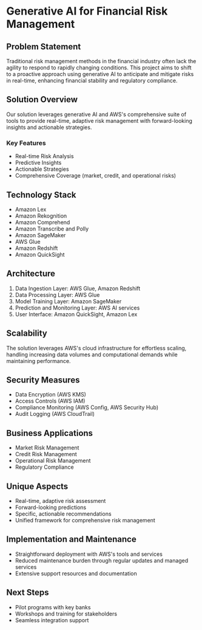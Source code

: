 # Generative AI for Financial Risk Management

## Problem Statement
Traditional risk management methods in the financial industry often lack the agility to respond to rapidly changing conditions. This project aims to shift to a proactive approach using generative AI to anticipate and mitigate risks in real-time, enhancing financial stability and regulatory compliance.

## Solution Overview
Our solution leverages generative AI and AWS's comprehensive suite of tools to provide real-time, adaptive risk management with forward-looking insights and actionable strategies.

### Key Features
- Real-time Risk Analysis
- Predictive Insights
- Actionable Strategies
- Comprehensive Coverage (market, credit, and operational risks)

## Technology Stack
- Amazon Lex
- Amazon Rekognition
- Amazon Comprehend
- Amazon Transcribe and Polly
- Amazon SageMaker
- AWS Glue
- Amazon Redshift
- Amazon QuickSight

## Architecture
1. Data Ingestion Layer: AWS Glue, Amazon Redshift
2. Data Processing Layer: AWS Glue
3. Model Training Layer: Amazon SageMaker
4. Prediction and Monitoring Layer: AWS AI services
5. User Interface: Amazon QuickSight, Amazon Lex

## Scalability
The solution leverages AWS's cloud infrastructure for effortless scaling, handling increasing data volumes and computational demands while maintaining performance.

## Security Measures
- Data Encryption (AWS KMS)
- Access Controls (AWS IAM)
- Compliance Monitoring (AWS Config, AWS Security Hub)
- Audit Logging (AWS CloudTrail)

## Business Applications
- Market Risk Management
- Credit Risk Management
- Operational Risk Management
- Regulatory Compliance

## Unique Aspects
- Real-time, adaptive risk assessment
- Forward-looking predictions
- Specific, actionable recommendations
- Unified framework for comprehensive risk management

## Implementation and Maintenance
- Straightforward deployment with AWS's tools and services
- Reduced maintenance burden through regular updates and managed services
- Extensive support resources and documentation

## Next Steps
- Pilot programs with key banks
- Workshops and training for stakeholders
- Seamless integration support
